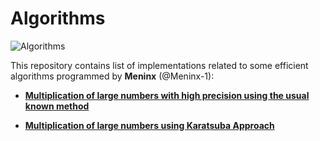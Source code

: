 # Algorithms

 ![Algorithms](https://cdn1.iconfinder.com/data/icons/it-terms/512/loop-128.png)
 
This repository contains list of implementations related to some efficient algorithms programmed by **Meninx** (@Meninx-1):

  - [**Multiplication of large numbers with high precision using the usual known method**](https://github.com/Meninx-1/Algorithms/blob/master/Extended_Multiplication.c)
  
  - [**Multiplication of large numbers using Karatsuba Approach**](https://github.com/Meninx-1/Algorithms/blob/master/Karatsuba_Multiplication.c)
